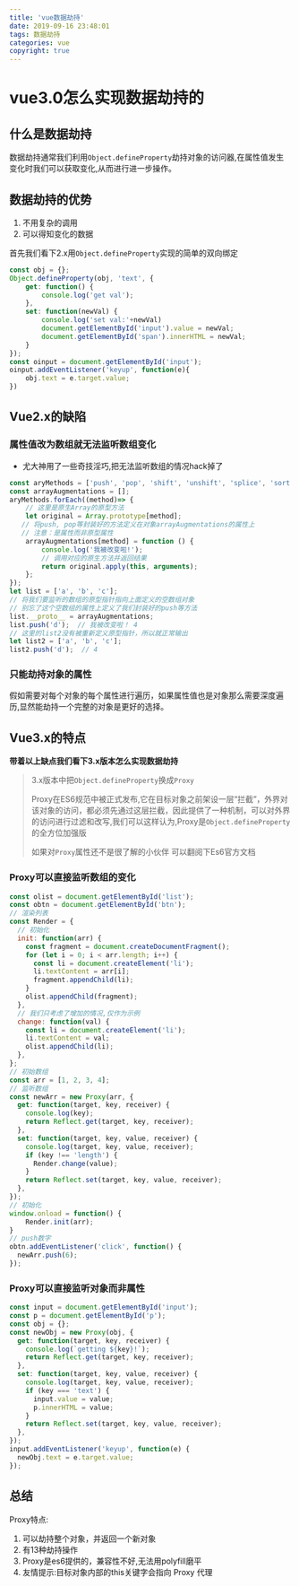 ```yaml
---
title: 'vue数据劫持'
date: 2019-09-16 23:48:01
tags: 数据劫持
categories: vue
copyright: true
---
```


# vue3.0怎么实现数据劫持的

## 什么是数据劫持

数据劫持通常我们利用`Object.defineProperty`劫持对象的访问器,在属性值发生变化时我们可以获取变化,从而进行进一步操作。

## 数据劫持的优势

1. 不用复杂的调用
2. 可以得知变化的数据

首先我们看下2.x用`Object.defineProperty`实现的简单的双向绑定

```js
const obj = {};
Object.defineProperty(obj, 'text', {
    get: function() {
        console.log('get val');
    },
    set: function(newVal) {
        console.log('set val:'+newVal)
        document.getElementById('input').value = newVal;
        document.getElementById('span').innerHTML = newVal;
    }
});
const oinput = document.getElementById('input');
oinput.addEventListener('keyup', function(e){
    obj.text = e.target.value;  
})
```

## Vue2.x的缺陷

### 属性值改为数组就无法监听数组变化

- 尤大神用了一些奇技淫巧,把无法监听数组的情况hack掉了

```js
const aryMethods = ['push', 'pop', 'shift', 'unshift', 'splice', 'sort', 'reverse'];
const arrayAugmentations = [];
aryMethods.forEach((method)=> {
    // 这里是原生Array的原型方法
    let original = Array.prototype[method];
   // 将push, pop等封装好的方法定义在对象arrayAugmentations的属性上
   // 注意：是属性而非原型属性
    arrayAugmentations[method] = function () {
        console.log('我被改变啦!');
        // 调用对应的原生方法并返回结果
        return original.apply(this, arguments);
    };
});
let list = ['a', 'b', 'c'];
// 将我们要监听的数组的原型指针指向上面定义的空数组对象
// 别忘了这个空数组的属性上定义了我们封装好的push等方法
list.__proto__ = arrayAugmentations;
list.push('d');  // 我被改变啦！ 4
// 这里的list2没有被重新定义原型指针，所以就正常输出
let list2 = ['a', 'b', 'c'];
list2.push('d');  // 4
```

### 只能劫持对象的属性

假如需要对每个对象的每个属性进行遍历，如果属性值也是对象那么需要深度遍历,显然能劫持一个完整的对象是更好的选择。

## Vue3.x的特点

**带着以上缺点我们看下3.x版本怎么实现数据劫持**

> 3.x版本中把`Object.defineProperty`换成`Proxy`
>
> Proxy在ES6规范中被正式发布,它在目标对象之前架设一层“拦截”，外界对该对象的访问，都必须先通过这层拦截，因此提供了一种机制，可以对外界的访问进行过滤和改写,我们可以这样认为,Proxy是`Object.defineProperty`的全方位加强版
>
> 如果对`Proxy`属性还不是很了解的小伙伴 可以翻阅下Es6官方文档

### Proxy可以直接监听数组的变化

```js
const olist = document.getElementById('list');
const obtn = document.getElementById('btn');
// 渲染列表
const Render = {
  // 初始化
  init: function(arr) {
    const fragment = document.createDocumentFragment();
    for (let i = 0; i < arr.length; i++) {
      const li = document.createElement('li');
      li.textContent = arr[i];
      fragment.appendChild(li);
    }
    olist.appendChild(fragment);
  },
  // 我们只考虑了增加的情况,仅作为示例
  change: function(val) {
    const li = document.createElement('li');
    li.textContent = val;
    olist.appendChild(li);
  },
};
// 初始数组
const arr = [1, 2, 3, 4];
// 监听数组
const newArr = new Proxy(arr, {
  get: function(target, key, receiver) {
    console.log(key);
    return Reflect.get(target, key, receiver);
  },
  set: function(target, key, value, receiver) {
    console.log(target, key, value, receiver);
    if (key !== 'length') {
      Render.change(value);
    }
    return Reflect.set(target, key, value, receiver);
  },
});
// 初始化
window.onload = function() {
    Render.init(arr);
}
// push数字
obtn.addEventListener('click', function() {
  newArr.push(6);
});
```

### Proxy可以直接监听对象而非属性

```js
const input = document.getElementById('input');
const p = document.getElementById('p');
const obj = {};
const newObj = new Proxy(obj, {
  get: function(target, key, receiver) {
    console.log(`getting ${key}!`);
    return Reflect.get(target, key, receiver);
  },
  set: function(target, key, value, receiver) {
    console.log(target, key, value, receiver);
    if (key === 'text') {
      input.value = value;
      p.innerHTML = value;
    }
    return Reflect.set(target, key, value, receiver);
  },
});
input.addEventListener('keyup', function(e) {
  newObj.text = e.target.value;
});
```

## 总结

Proxy特点:

1. 可以劫持整个对象，并返回一个新对象
2. 有13种劫持操作
3. Proxy是es6提供的，兼容性不好,无法用polyfill磨平
4. 友情提示:目标对象内部的this关键字会指向 Proxy 代理